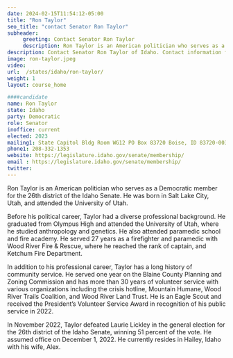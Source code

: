 ```yaml
---
date: 2024-02-15T11:54:12-05:00
title: "Ron Taylor"
seo_title: "contact Senator Ron Taylor"
subheader:
     greeting: Contact Senator Ron Taylor
     description: Ron Taylor is an American politician who serves as a Democratic member for the 26th district of the Idaho Senate. He was born in Salt Lake City, Utah, and attended the University of Utah.
description: Contact Senator Ron Taylor of Idaho. Contact information for Ron Taylor includes email address, phone number, and mailing address.
image: ron-taylor.jpeg
video:
url:  /states/idaho/ron-taylor/
weight: 1
layout: course_home

####candidate
name: Ron Taylor
state: Idaho
party: Democratic
role: Senator
inoffice: current
elected: 2023
mailing1: State Capitol Bldg Room WG12 PO Box 83720 Boise, ID 83720-0038
phone1: 208-332-1353
website: https://legislature.idaho.gov/senate/membership/
email : https://legislature.idaho.gov/senate/membership/
twitter:
---
```


Ron Taylor is an American politician who serves as a Democratic member for the 26th district of the Idaho Senate. He was born in Salt Lake City, Utah, and attended the University of Utah.

Before his political career, Taylor had a diverse professional background. He graduated from Olympus High and attended the University of Utah, where he studied anthropology and genetics. He also attended paramedic school and fire academy. He served 27 years as a firefighter and paramedic with Wood River Fire & Rescue, where he reached the rank of captain, and Ketchum Fire Department.

In addition to his professional career, Taylor has a long history of community service. He served one year on the Blaine County Planning and Zoning Commission and has more than 30 years of volunteer service with various organizations including the crisis hotline, Mountain Humane, Wood River Trails Coalition, and Wood River Land Trust. He is an Eagle Scout and received the President’s Volunteer Service Award in recognition of his public service in 2022.

In November 2022, Taylor defeated Laurie Lickley in the general election for the 26th district of the Idaho Senate, winning 51 percent of the vote. He assumed office on December 1, 2022. He currently resides in Hailey, Idaho with his wife, Alex.
